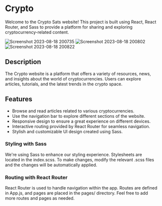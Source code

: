 # Crypto

Welcome to the Crypto Sats website! This project is built using React, React Router, and Sass to provide a platform for sharing and exploring cryptocurrency-related content.

![Screenshot 2023-08-18 200735](https://github.com/DalvinderSingh2022/Crypto/assets/110463060/eea7ebf2-2d89-4137-82c6-191fc0b82fe8)
![Screenshot 2023-08-18 200802](https://github.com/DalvinderSingh2022/Crypto/assets/110463060/1e14e260-dc18-45f6-b0b2-4a46e6288e95)
![Screenshot 2023-08-18 200822](https://github.com/DalvinderSingh2022/Crypto/assets/110463060/db63cfab-2bc1-463e-a8f8-6ed5ca55e50e)


## Description

The Crypto website is a platform that offers a variety of resources, news, and insights about the world of cryptocurrencies. Users can explore articles, tutorials, and the latest trends in the crypto space.

## Features

- Browse and read articles related to various cryptocurrencies.
- Use the navigation bar to explore different sections of the website.
- Responsive design to ensure a great experience on different devices.
- Interactive routing provided by React Router for seamless navigation.
- Stylish and customizable UI design created using Sass.

### Styling with Sass
We're using Sass to enhance our styling experience. Stylesheets are located in the index.scss. To make changes, modify the relevant .scss files and the changes will be automatically applied.

### Routing with React Router
React Router is used to handle navigation within the app. Routes are defined in App.js, and pages are placed in the pages/ directory. Feel free to add more routes and pages as needed.

